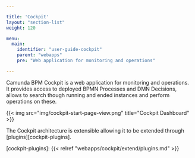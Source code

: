 ```yaml
---

title: 'Cockpit'
layout: "section-list"
weight: 120

menu:
  main:
    identifier: "user-guide-cockpit"
    parent: "webapps"
    pre: "Web application for monitoring and operations"

---
```



Camunda BPM Cockpit is a web application for monitoring and operations. It provides access to deployed BPMN Processes and DMN Decisions, allows to search though running and ended instances and perform operations on these.

{{< img src="img/cockpit-start-page-view.png" title="Cockpit Dashboard" >}}

The Cockpit architecture is extensible allowing it to be extended through [plugins][cockpit-plugins].

[cockpit-plugins]: {{< relref "webapps/cockpit/extend/plugins.md" >}}
